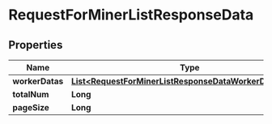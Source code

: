 

# RequestForMinerListResponseData


## Properties

| Name | Type | Description | Notes |
|------------ | ------------- | ------------- | -------------|
|**workerDatas** | [**List&lt;RequestForMinerListResponseDataWorkerDatasInner&gt;**](RequestForMinerListResponseDataWorkerDatasInner.md) |  |  [optional] |
|**totalNum** | **Long** |  |  [optional] |
|**pageSize** | **Long** |  |  [optional] |



